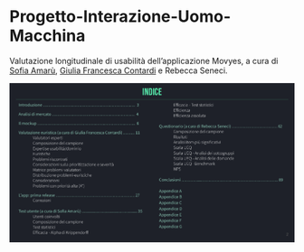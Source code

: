 # Progetto-Interazione-Uomo-Macchina

Valutazione longitudinale di usabilità dell’applicazione Movyes, a cura di [Sofia Amarù](https://github.com/amarusofia), [Giulia Francesca Contardi](https://github.com/giuliaContardi) e Rebecca Seneci. 

![](index.png)
